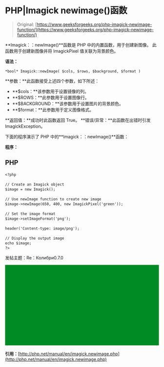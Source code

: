 # PHP|Imagick newimage()函数

> Original: [https://www.geeksforgeeks.org/php-imagick-newimage-function/](https://www.geeksforgeeks.org/php-imagick-newimage-function/)

**Imagick：：newImage()**函数是 PHP 中的内置函数，用于创建新图像。 此函数用于创建新图像并将 ImagickPixel 值关联为背景颜色。

**语法：**

```
*bool* Imagick::newImage( $cols, $rows, $background, $format )
```

**参数：**此函数接受上述四个参数，如下所述：

*   **$cols：**该参数用于设置镜像的列。
*   **$ROWS：**此参数用于设置图像行。
*   **$BACKGROUND：**该参数用于设置图片的背景颜色。
*   **$format：**此参数用于定义图像格式。

**返回值：**成功时此函数返回 True。
**错误/异常：**此函数在出错时引发 ImagickException。

下面的程序演示了 PHP 中的**Imagick：：newImage()**函数：

**程序：**

## PHP

```
<?php

// Create an Imagick object
$image = new Imagick();

// Use newImage function to create new image
$image->newImage(650, 400, new ImagickPixel('green'));

// Set the image format
$image->setImageFormat('png');

header('Content-type: image/png');

// Display the output image
echo $image;
?>
```

发帖主题：Re：Колибри0.7.0

![](img/a2e9d32ae541af7ed2f8b65158d7e455.png)

**引用：**[http://php.net/manual/en/imagick.newimage.php](http://php.net/manual/en/imagick.newimage.php)